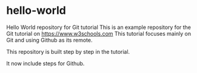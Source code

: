 # hello-world
Hello World repository for Git tutorial
This is an example repository for the Git tutorial on https://www.w3schools.com
This tutorial focuses mainly on Git and using Github as its remote.

This repository is built step by step in the tutorial.

It now include steps for Github.

